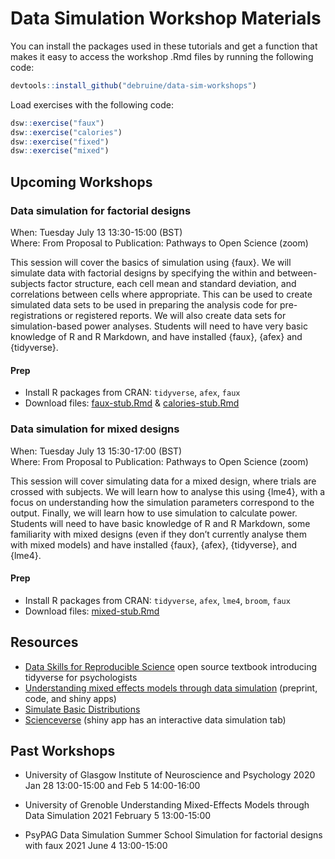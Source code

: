 
# Data Simulation Workshop Materials

You can install the packages used in these tutorials and get a function
that makes it easy to access the workshop .Rmd files by running the
following code:

``` r
devtools::install_github("debruine/data-sim-workshops")
```

Load exercises with the following code:

``` r
dsw::exercise("faux")
dsw::exercise("calories")
dsw::exercise("fixed")
dsw::exercise("mixed")
```

## Upcoming Workshops

### Data simulation for factorial designs

When: Tuesday July 13 13:30-15:00 (BST)  
Where: From Proposal to Publication: Pathways to Open Science (zoom)

This session will cover the basics of simulation using {faux}. We will
simulate data with factorial designs by specifying the within and
between-subjects factor structure, each cell mean and standard
deviation, and correlations between cells where appropriate. This can be
used to create simulated data sets to be used in preparing the analysis
code for pre-registrations or registered reports. We will also create
data sets for simulation-based power analyses. Students will need to
have very basic knowledge of R and R Markdown, and have installed
{faux}, {afex} and {tidyverse}.

#### Prep

-   Install R packages from CRAN: `tidyverse`, `afex`, `faux`
-   Download files:
    [faux-stub.Rmd](https://raw.githubusercontent.com/debruine/data-sim-workshops/master/inst/stubs/faux-stub.Rmd)
    &
    [calories-stub.Rmd](https://raw.githubusercontent.com/debruine/data-sim-workshops/master/inst/stubs/calories-stub.Rmd)

### Data simulation for mixed designs

When: Tuesday July 13 15:30-17:00 (BST)  
Where: From Proposal to Publication: Pathways to Open Science (zoom)

This session will cover simulating data for a mixed design, where trials
are crossed with subjects. We will learn how to analyse this using
{lme4}, with a focus on understanding how the simulation parameters
correspond to the output. Finally, we will learn how to use simulation
to calculate power. Students will need to have basic knowledge of R and
R Markdown, some familiarity with mixed designs (even if they don’t
currently analyse them with mixed models) and have installed {faux},
{afex}, {tidyverse}, and {lme4}.

#### Prep

-   Install R packages from CRAN: `tidyverse`, `afex`, `lme4`, `broom`,
    `faux`
-   Download files:
    [mixed-stub.Rmd](https://raw.githubusercontent.com/debruine/data-sim-workshops/master/inst/stubs/mixed-stub.Rmd)

## Resources

-   [Data Skills for Reproducible
    Science](https://psyteachr.github.io/msc-data-skills/) open source
    textbook introducing tidyverse for psychologists
-   [Understanding mixed effects models through data
    simulation](https://osf.io/3cz2e/) (preprint, code, and shiny apps)
-   [Simulate Basic
    Distributions](https://shiny.psy.gla.ac.uk/debruine/simulate/)
-   [Scienceverse](http://shiny.ieis.tue.nl/scienceverse/) (shiny app
    has an interactive data simulation tab)

## Past Workshops

-   University of Glasgow Institute of Neuroscience and Psychology 2020
    Jan 28 13:00-15:00 and Feb 5 14:00-16:00

-   University of Grenoble Understanding Mixed-Effects Models through
    Data Simulation 2021 February 5 13:00-15:00

-   PsyPAG Data Simulation Summer School Simulation for factorial
    designs with faux 2021 June 4 13:00-15:00
